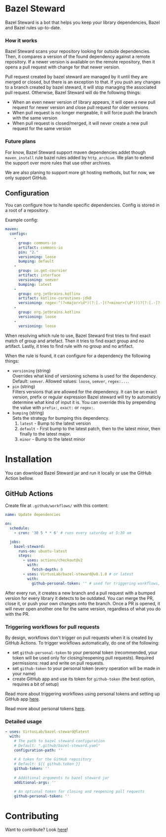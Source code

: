 # Bazel Steward

Bazel Steward is a bot that helps you keep your library dependencies, Bazel and Bazel rules up-to-date.

### How it works

Bazel Steward scans your repository looking for outside dependencies.
Then, it compares a version of the found dependency against a remote repository.
If a newer version is available on the remote repository, then it opens a pull request with change for that newer version.

Pull request created by bazel steward are managed by it until they are merged or closed, but there is an exception to that.
If you push any changes to a branch created by bazel steward, it will stop managing the associated pull request.
Otherwise, Bazel Steward will do the following things:
* When an even newer version of library appears, it will open a new pull request for newer version and close pull request for older versions
* When pull request is no longer mergeable, it will force push the branch with the same version
* When pull request is closed/merged, it will never create a new pull request for the same version

### Future plans
For know, Bazel Steward support maven dependencies addet though `maven_install` rule bazel rules added by `http_archive`.
We plan to extend the support over more rules that use other archives.

We are also planing to support more git hosting methods, but for now, we only support GitHub.

## Configuration
You can configure how to handle specific dependencies. Config is stored in a root of a repository.

Example config:
```yaml
maven:
  configs:
    -
      group: commons-io
      artifact: commons-io
      pin: "2."
      versioning: loose
      bumping: default
    -
      group: io.get-coursier
      artifact: interface
      versioning: semver
      bumping: latest
    -
      group: org.jetbrains.kotlinx
      artifact: kotlinx-coroutines-jdk8
      versioning: regex:^(?<major>\d*)(?:[.-](?<minor>(\d*)))?(?:[.-]?(?<patch>(\d*)))?(?:[-.]?(?<preRelease>(\d*)))(?<buildMetaData>)?
    -
      group: org.jetbrains.kotlinx
      versioning: loose
    -
      versioning: loose
```

When resolving which rule to use, Bazel Steward first tries to find exact match of group and artefact.
Then it tries to find exact group and no artifact. Lastly, it tries to find rule with no group and no artifact.

When the rule is found, it can configure for a dependency the following things:
* `versioning` (string) <br/>
Overrides what kind of versioning schema is used for the dependency.
Default: `semver`. Allowed values: `loose`, `semver`, `regex:...`.
* `pin` (string) <br/>
Filters versions that are allowed for the dependency.
It can be an exact version, prefix or regular expression
Bazel steward will try to automaticly determine what kind of input it is.
You can override this by prepending the value with `prefix:`, `exact:` or `regex:`.
* `bumping` (string) <br/>
Sets the strategy for bumping this dependency.
  1. `latest` - Bump to the latest version
  2. `default` - First bump to the latest patch, then to the latest minor, then finally to the latest major.
  3. `minor` - Bump to the latest minor


# Installation

You can download Bazel Steward jar and run it locally or use the GitHub Action bellow.

## GitHub Actions
Create file at  `.github/workflows/` with this content:
```yaml
name: Update dependencies

on:
  schedule:
    - cron: '30 5 * * 6' # runs every saturday at 5:30 am

  jobs:
    bazel-steward:
      runs-on: ubuntu-latest
      steps:
        - uses: actions/checkout@v2
          with:
            fetch-depth: 0
        - uses: VirtusLab/bazel-steward@v0.1.0 # or latest
          with:
            github-personal-token: '' # used for triggering workflows, read below
```

After every run, it creates a new branch and a pull request with a bumped version for every library it detects to be outdated.
You can merge the PR, close it, or push your own changes onto the branch.
Once a PR is opened, it will never open another one for the same version, regardless of what you do with the PR.

### Triggering workflows for pull requests

By design, workflows don't trigger on pull requests when it is created by GitHub Actions.
To trigger workflows automatically, do one of the following:
* set `github-personal-token` to your personal token (recommended, your token will be used only for closing/reopening pull requests). 
Required permissions: read and write on pull requests.
* set `github-token` to your personal token (every operation will be made in your name)
* create GitHub app and use its token for `github-token` (the best option, requires a bit of setup)

Read more about triggering workflows using personal tokens and setting up GitHub app [here](https://github.com/peter-evans/create-pull-request/blob/main/docs/concepts-guidelines.md#triggering-further-workflow-runs). 

Read more about personal tokens [here](https://docs.github.com/en/authentication/keeping-your-account-and-data-secure/creating-a-personal-access-token).

### Detailed usage
```yaml
- uses: VirtusLab/bazel-steward@latest
  with:
    # The path to bazel steward configuration
    # Default: ".github/bazel-steward.yaml"
    configuration-path: ''
    
    # A token for the GitHub repository
    # Default: ${{ github.token }}
    github-token: ''
    
    # Additional arguments to bazel steward jar
    additional-args: ''

    # An optional token for closing and reopening pull requests
    github-personal-token: ''
```



# Contributing

Want to contribute? Look [here](CONTRIBUTING.md)!